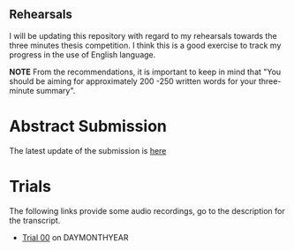 Rehearsals
---

I will be updating this repository with regard to my rehearsals towards the three minutes thesis competition. I think this is a good exercise to track my progress in the use of English language.

**NOTE** From the recommendations, it is important to keep in mind that
"You should be aiming for approximately 200 -250 written words for your three-minute summary".


# Abstract Submission

The latest update of the submission is [here](https://github.com/mxochicale/3minutesthesis/blob/master/rehearsals/SUBMISSION.md)

# Trials

The following links provide some audio recordings, go to the description for the transcript.

* [Trial 00](https://www.youtube.com/) on DAYMONTHYEAR


